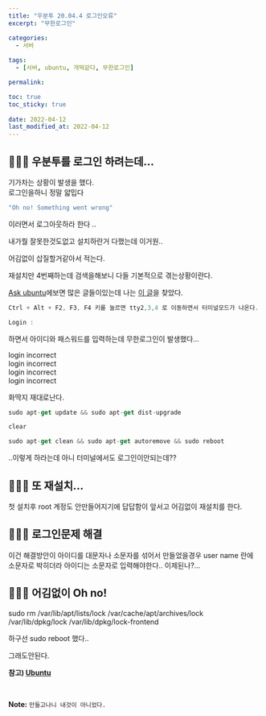 ```yaml
---
title: "우분투 20.04.4 로그인오류"
excerpt: "무한로그인"

categories:
  - 서버
  
tags:
  - [서버, ubuntu, 개떡같다, 무한로그인]

permalink: 

toc: true
toc_sticky: true
 
date: 2022-04-12
last_modified_at: 2022-04-12
---
```


## 🤷🏻‍♀️ 우분투를 로그인 하려는데...

기가차는 상황이 발생을 했다.<br>
로그인을하니 정말 얇밉다<br>

```js
"Oh no! Something went wrong"
```

이러면서 로그아웃하라 한다 .. <br>

내가뭘 잘못한것도없고 설치하란거 다했는데 이거원.. <br>

어김없이 삽질할거같아서 적는다.<br>

재설치만 4번째하는데 검색을해보니 다들 기본적으로 겪는상황이란다. <br>

[Ask ubuntu](https://askubuntu.com/)에보면 많은 글들이있는데
나는 [이 글](https://askubuntu.com/questions/1239025/after-upgrade-to-ubuntu-20-04-oh-no-something-went-wrong)을 찾았다.

```cs
Ctrl + Alt + F2, F3, F4 키를 눌르면 tty2,3,4 로 이동하면서 터미널모드가 나온다.

Login : 

```

하면서 아이디와 패스워드를 입력하는데 무한로그인이 발생했다...

login incorrect <br>
login incorrect <br>
login incorrect <br>
login incorrect <br>

화딱지 재대로난다.


```js
sudo apt-get update && sudo apt-get dist-upgrade 

clear

sudo apt-get clean && sudo apt-get autoremove && sudo reboot

```

..이렇게 하라는데 아니 터미널에서도 로그인이안되는데??

## 🤷🏻‍♀️ 또 재설치...

첫 설치후 root 계정도 안만들어지기에 답답함이 앞서고
어김없이 재설치를 한다.


## 🤷🏻‍♀️ 로그인문제 해결

이건 해결방안이
아이디를 대문자나 소문자를 섞어서 만들었을경우
user name 란에 소문자로 박히더라
아이디는 소문자로 입력해야한다..
이제된나?...

## 🤷🏻‍♀️ 어김없이 Oh no!

sudo rm /var/lib/apt/lists/lock 
/var/cache/apt/archives/lock 
/var/lib/dpkg/lock 
/var/lib/dpkg/lock-frontend

하구선 sudo reboot 했다..

그래도안된다.


**참고) [Ubuntu](https://releases.ubuntu.com/focal/)**

<br>



**Note:** `만들고나니 내것이 아니었다.` 